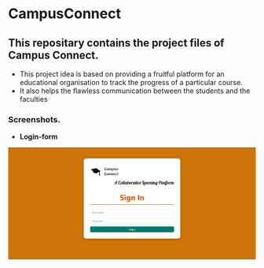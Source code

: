 # CampusConnect
## This repositary contains the project files of Campus Connect. 
- This project idea is based on providing a fruitful platform for an educational organisation to track the progress of a particular course.
- It also helps the flawless communication between the students and the faculties  

### Screenshots.
- **Login-form**
<img src="./Documentation/Screenshots/Login-form.png">